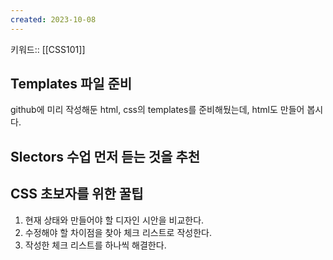 ```yaml
---
created: 2023-10-08
---
```

키워드:: [[CSS101]]

## Templates 파일 준비

github에 미리 작성해둔 html, css의 templates를 준비해뒀는데, html도 만들어 봅시다.

## Slectors 수업 먼저 듣는 것을 추천

## CSS 초보자를 위한 꿀팁

1. 현재 상태와 만들어야 할 디자인 시안을 비교한다.
2. 수정해야 할 차이점을 찾아 체크 리스트로 작성한다.
3. 작성한 체크 리스트를 하나씩 해결한다.
